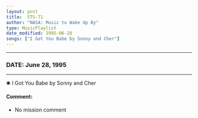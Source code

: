 ```yaml
---
layout: post
title:  STS-71
author: "NASA: Music to Wake Up By"
type: MusicPlaylist
date_modified: 1995-06-28
songs: ["I Got You Babe by Sonny and Cher"]
---
```


----
### DATE: June 28, 1995
----
✺ I Got You Babe by Sonny and Cher

#### Comment:
* No mission comment



<br/>
<center>
	<a target="_blank"
	   href="https://twitter.com/intent/tweet?hashtags=Space,NASA,Playlist,NASAWakeupCalls,SpaceProgram&text={{ page.author}}, '{{ page.songs.first }}' {{ page.title }}, {{ page.date | date: '%B %d, %Y' }}. {{ site.url }}{{ page.url }}&via=nasawakeupcalls"><i class="fab fa-twitter" alt="Tweet this page" style="font-size: 1.3em;"></i></a>
	&nbsp; 	<i class="fas fa-user-astronaut" style="font-size: 1.5em;"></i> &nbsp;
    <a type="amzn" search="'I Got You Babe by Sonny and Cher'" category="popular music">
    <i class="fab fa-amazon" style="font-size: 1.3em;"></i></a>
</center>

